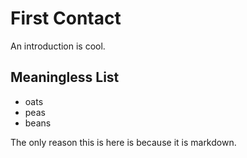 # First Contact

An introduction is cool.

## Meaningless List

* oats
* peas
* beans

The only reason this is here is because it is markdown.

